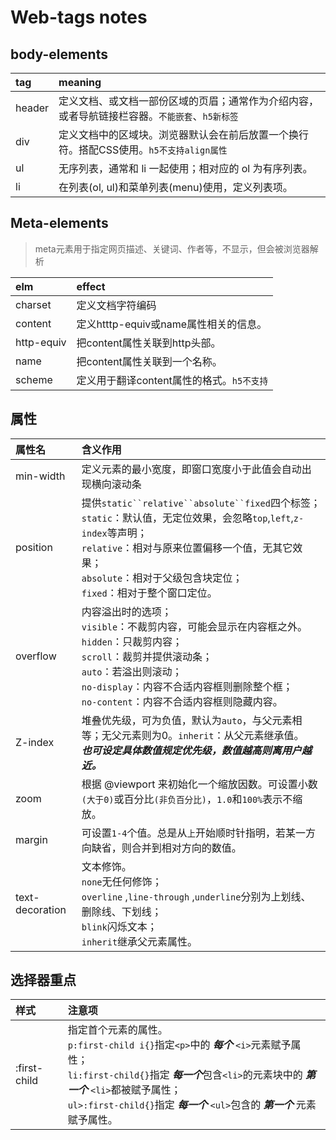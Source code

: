 # Web-tags notes

## body-elements

tag|meaning
:--|:---
header|定义文档、或文档一部份区域的页眉；通常作为介绍内容，或者导航链接栏容器。```不能嵌套```、```h5新标签```
div|定义文档中的区域块。浏览器默认会在前后放置一个换行符。搭配CSS使用。```h5不支持align属性```
ul|无序列表，通常和 li 一起使用；相对应的 ol 为有序列表。
li|在列表(ol, ul)和菜单列表(menu)使用，定义列表项。

## Meta-elements

> meta元素用于指定网页描述、关键词、作者等，不显示，但会被浏览器解析

elm|effect
:--|:---
charset|定义文档字符编码
content|定义htttp-equiv或name属性相关的信息。
http-equiv|把content属性关联到http头部。
name|把content属性关联到一个名称。
scheme|定义用于翻译content属性的格式。```h5不支持```

## 属性

属性名|含义作用
:--|:--
min-width|定义元素的最小宽度，即窗口宽度小于此值会自动出现横向滚动条
position|提供`static``relative``absolute``fixed`四个标签；<br>`static`：默认值，无定位效果，会忽略`top`,`left`,`z-index`等声明；<br>`relative`：相对与原来位置偏移一个值，无其它效果；<br>`absolute`：相对于父级包含块定位；<br>`fixed`：相对于整个窗口定位。
overflow|内容溢出时的选项；<br>`visible`：不裁剪内容，可能会显示在内容框之外。<br>`hidden`：只裁剪内容；<br>`scroll`：裁剪并提供滚动条；<br>`auto`：若溢出则滚动；<br>`no-display`：内容不合适内容框则删除整个框；<br>`no-content`：内容不合适内容框则隐藏内容。
Z-index|堆叠优先级，可为负值，默认为`auto`，与父元素相等；无父元素则为0。`inherit`：从父元素继承值。<br>***也可设定具体数值规定优先级，数值越高则离用户越近。***
zoom|根据 @viewport 来初始化一个缩放因数。可设置小数`(大于0)`或百分比`(非负百分比)`，`1.0`和`100%`表示不缩放。
margin|可设置`1-4`个值。总是从`上`开始顺时针指明，若某一方向缺省，则合并到相对方向的数值。
text-decoration|文本修饰。<br>`none`无任何修饰；<br>`overline` ,`line-through` ,`underline`分别为上划线、删除线、下划线；<br>`blink`闪烁文本；<br>`inherit`继承父元素属性。

## 选择器重点

样式|注意项
:--|:--
:first-child|指定首个元素的属性。<br>`p:first-child i{}`指定`<p>`中的 ***每个*** `<i>`元素赋予属性；<br>`li:first-child{}`指定 ***每一个***包含`<li>`的元素块中的 ***第一个*** `<li>`都被赋予属性；<br>`ul>:first-child{}`指定 ***每一个*** `<ul>`包含的 ***第一个*** 元素赋予属性。

